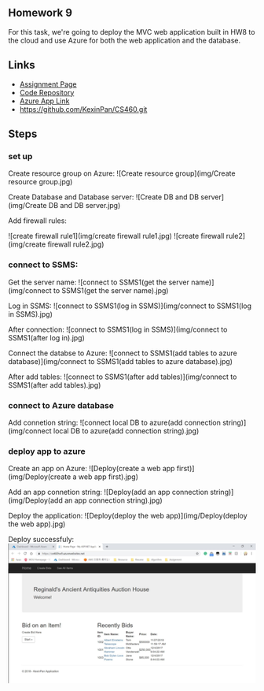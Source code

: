 ## Homework 9

For this task, we're going to deploy the MVC web application built in HW8 to the cloud and use Azure for both the web application and the database.

## Links

* [Assignment Page](http://www.wou.edu/~morses/classes/cs46x/assignments/HW9_1819.html)
* [Code Repository](https://github.com/KexinPan/CS460/tree/master/HW9)
* [Azure App Link](https://cs460hw9.azurewebsites.net)
* https://github.com/KexinPan/CS460.git

## Steps

### set up

Create resource group on Azure:
![Create resource group](img/Create resource group.jpg)

Create Database and Database server:
![Create DB and DB server](img/Create DB and DB server.jpg)

Add firewall rules:

![create firewall rule1](img/create firewall rule1.jpg)
![create firewall rule2](img/create firewall rule2.jpg)

### connect to SSMS:

Get the server name:
![connect to SSMS1(get the server name)](img/connect to SSMS1(get the server name).jpg)

Log in SSMS:
![connect to SSMS1(log in SSMS)](img/connect to SSMS1(log in SSMS).jpg)

After connection:
![connect to SSMS1(log in SSMS)](img/connect to SSMS1(after log in).jpg)

Connect the databse to Azure:
![connect to SSMS1(add tables to azure database)](img/connect to SSMS1(add tables to azure database).jpg)

After add tables:
![connect to SSMS1(after add tables)](img/connect to SSMS1(after add tables).jpg)

### connect to Azure database

Add connetion string:
![connect local DB to azure(add connection string)](img/connect local DB to azure(add connection string).jpg)

### deploy app to azure

Create an app on Azure:
![Deploy(create a web app first)](img/Deploy(create a web app first).jpg)

Add an app connetion string:
![Deploy(add an app connection string)](img/Deploy(add an app connection string).jpg)

Deploy the application:
![Deploy(deploy the web app)](img/Deploy(deploy the web app).jpg)

Deploy successfuly:
![success](img/Deploy(success).jpg)


